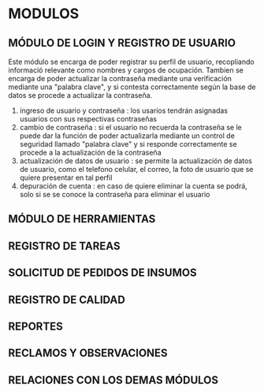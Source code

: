 # MODULOS 

## MÓDULO DE LOGIN Y REGISTRO DE USUARIO 

Este módulo se encarga de poder registrar su perfil de usuario, recopliando informació relevante como nombres y cargos de ocupación. Tambien se encarga de poder actualizar la contraseña mediante una verificación mediante una "palabra clave", y si contesta correctamente según la base de datos se procede a actualizar la contraseña. 
1. ingreso de usuario y contraseña : los usarios tendrán asignadas usuarios con sus respectivas contraseñas
2. cambio de contraseña : si el usuario no recuerda la contraseña se le puede dar la función de poder actualizarla mediante un control de seguridad llamado "palabra clave" y si responde correctamente se procede a la actualización de la contraseña
3. actualización de datos de usuario :  se permite la actualización de datos de usuario, como el telefono celular, el correo, la foto de usuario que se quiere presentar en tal perfil
4. depuración de cuenta : en caso de quiere eliminar la cuenta se podrá, solo si se se conoce la contraseña para eliminar el usuario  

## MÓDULO DE HERRAMIENTAS 

## REGISTRO DE TAREAS

## SOLICITUD DE PEDIDOS DE INSUMOS 

## REGISTRO DE CALIDAD

## REPORTES 

## RECLAMOS Y OBSERVACIONES 

## RELACIONES CON LOS DEMAS MÓDULOS 
